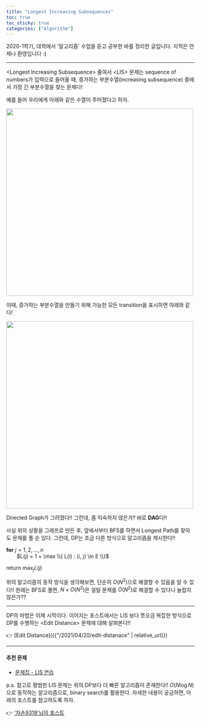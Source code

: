 ```yaml
---
title: "Longest Increasing Subsequences"
toc: true
toc_sticky: true
categories: ["Algorithm"]
---
```



2020-1학기, 대학에서 '알고리즘' 수업을 듣고 공부한 바를 정리한 글입니다. 지적은 언제나 환영입니다 :)

<hr/>

\<Longest Increasing Subsequence\> 줄여서 \<LIS\> 문제는 sequence of numbers가 입력으로 들어올 때, 증가하는 부분수열(increasing subsequence) 중에서 가장 긴 부분수열을 찾는 문제다!

예를 들어 우리에게 아래와 같은 수열이 주어졌다고 하자.

<div class="img-wrapper">
  <img src="{{ "/images/computer-science/algorithm/LIS-1.png" | relative_url }}" width="500px">
</div>

이때, 증가하는 부분수열을 만들기 위해 가능한 모든 transition을 표시하면 아래와 같다!

<div class="img-wrapper">
  <img src="{{ "/images/computer-science/algorithm/LIS-2.png" | relative_url }}" width="500px">
</div>

Directed Graph가 그려졌다!! 그런데, 좀 익숙하지 않은가? 바로 **DAG**다!!

사실 위의 상황을 그래프로 만든 후, 앞에서부터 BFS를 하면서 Longest Path를 찾아도 문제를 풀 순 있다. 그런데, DP는 조금 다른 방식으로 알고리즘을 제시한다!!



<div class="proof" markdown="1">

**for** $j=1, 2, \dots, n$<br/>
&emsp;&emsp;$L(j) = 1 + \max \\{ L(i) : (i, j) \in E \\}$

return $\max_j L(j)$

</div>

위의 알고리즘의 동작 방식을 생각해보면, 단순히 $O(N^2)$으로 해결할 수 있음을 알 수 있다!! 원래는 BFS로 풀면, $N\times O(N^2)$은 걸릴 문제를 $O(N^2)$로 해결할 수 있다니 놀랍지 않은가??

<hr/>

DP의 마법은 이제 시작이다. 이어지는 포스트에서는 LIS 보다 쪼오금 복잡한 방식으로 DP를 수행하는 \<Edit Distance\> 문제에 대해 살펴본다!!

👉 [Edit Distance]({{"/2021/04/20/edit-distanace" | relative_url}})

<hr/>

#### 추천 문제
- [문제집 - LIS 연습](https://www.acmicpc.net/workbook/view/1911)

p.s. 참고로 평범한 LIS 문제는 위의 DP보다 더 빠른 알고리즘이 존재한다!! $O(N \log N)$으로 동작하는 알고리즘으로, binary search를 활용한다. 자세한 내용이 궁금하면, 아래의 포스트를 참고하도록 하자.

👉 ['자손9319'님의 포스트](https://jason9319.tistory.com/113)